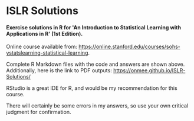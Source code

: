 # ISLR Solutions

#### Exercise solutions in R for 'An Introduction to Statistical Learning with Applications in R' (1st Edition).

Online course available from: https://online.stanford.edu/courses/sohs-ystatslearning-statistical-learning.

Complete R Markdown files with the code and answers are shown above. Additionally, here is the link to PDF outputs: https://onmee.github.io/ISLR-Solutions/

RStudio is a great IDE for R, and would be my recommendation for this course.

There will certainly be some errors in my answers, so use your own critical judgment for confirmation.


